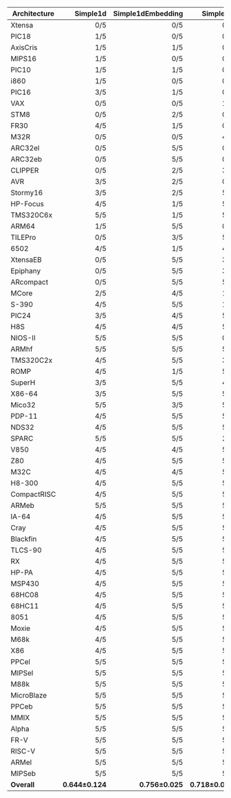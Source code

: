 | Architecture | Simple1d | Simple1dEmbedding | Simple2d | Simple2dEmbedding | ResNet50 | ResNet50Embedding |
| ------------ | ------------: | ------------: | ------------: | ------------: | ------------: | ------------: |
| Xtensa | 0/5 | 0/5 | 0/5 | 0/5 | 0/5 | 0/5 |
| PIC18 | 1/5 | 0/5 | 0/5 | 0/5 | 0/5 | 0/5 |
| AxisCris | 1/5 | 1/5 | 0/5 | 0/5 | 0/5 | 0/5 |
| MIPS16 | 1/5 | 0/5 | 0/5 | 0/5 | 1/5 | 0/5 |
| PIC10 | 1/5 | 1/5 | 0/5 | 0/5 | 0/5 | 1/5 |
| i860 | 1/5 | 0/5 | 0/5 | 1/5 | 0/5 | 2/5 |
| PIC16 | 3/5 | 1/5 | 0/5 | 1/5 | 0/5 | 0/5 |
| VAX | 0/5 | 0/5 | 1/5 | 1/5 | 2/5 | 1/5 |
| STM8 | 0/5 | 2/5 | 0/5 | 1/5 | 0/5 | 2/5 |
| FR30 | 4/5 | 1/5 | 0/5 | 0/5 | 2/5 | 0/5 |
| M32R | 0/5 | 0/5 | 4/5 | 0/5 | 2/5 | 1/5 |
| ARC32el | 0/5 | 5/5 | 0/5 | 5/5 | 0/5 | 4/5 |
| ARC32eb | 0/5 | 5/5 | 0/5 | 5/5 | 0/5 | 4/5 |
| CLIPPER | 0/5 | 2/5 | 3/5 | 3/5 | 2/5 | 5/5 |
| AVR | 3/5 | 2/5 | 0/5 | 4/5 | 4/5 | 4/5 |
| Stormy16 | 3/5 | 2/5 | 5/5 | 3/5 | 3/5 | 1/5 |
| HP-Focus | 4/5 | 1/5 | 5/5 | 2/5 | 1/5 | 4/5 |
| TMS320C6x | 5/5 | 1/5 | 5/5 | 0/5 | 5/5 | 2/5 |
| ARM64 | 1/5 | 5/5 | 0/5 | 5/5 | 2/5 | 5/5 |
| TILEPro | 0/5 | 3/5 | 5/5 | 4/5 | 3/5 | 3/5 |
| 6502 | 4/5 | 1/5 | 4/5 | 3/5 | 5/5 | 2/5 |
| XtensaEB | 0/5 | 5/5 | 3/5 | 5/5 | 1/5 | 5/5 |
| Epiphany | 0/5 | 5/5 | 3/5 | 5/5 | 3/5 | 5/5 |
| ARcompact | 0/5 | 5/5 | 5/5 | 5/5 | 2/5 | 5/5 |
| MCore | 2/5 | 4/5 | 1/5 | 5/5 | 5/5 | 5/5 |
| S-390 | 4/5 | 5/5 | 1/5 | 5/5 | 3/5 | 5/5 |
| PIC24 | 3/5 | 4/5 | 5/5 | 3/5 | 5/5 | 3/5 |
| H8S | 4/5 | 4/5 | 5/5 | 4/5 | 2/5 | 4/5 |
| NIOS-II | 5/5 | 5/5 | 0/5 | 5/5 | 4/5 | 5/5 |
| ARMhf | 5/5 | 5/5 | 5/5 | 5/5 | 0/5 | 4/5 |
| TMS320C2x | 4/5 | 5/5 | 3/5 | 5/5 | 2/5 | 5/5 |
| ROMP | 4/5 | 1/5 | 5/5 | 5/5 | 5/5 | 5/5 |
| SuperH | 3/5 | 5/5 | 4/5 | 5/5 | 4/5 | 4/5 |
| X86-64 | 3/5 | 5/5 | 5/5 | 5/5 | 2/5 | 5/5 |
| Mico32 | 5/5 | 3/5 | 5/5 | 5/5 | 5/5 | 3/5 |
| PDP-11 | 4/5 | 5/5 | 5/5 | 5/5 | 3/5 | 5/5 |
| NDS32 | 4/5 | 5/5 | 5/5 | 5/5 | 3/5 | 5/5 |
| SPARC | 5/5 | 5/5 | 2/5 | 5/5 | 5/5 | 5/5 |
| V850 | 4/5 | 4/5 | 5/5 | 4/5 | 5/5 | 5/5 |
| Z80 | 4/5 | 5/5 | 5/5 | 5/5 | 5/5 | 4/5 |
| M32C | 4/5 | 4/5 | 5/5 | 5/5 | 5/5 | 5/5 |
| H8-300 | 4/5 | 5/5 | 5/5 | 5/5 | 4/5 | 5/5 |
| CompactRISC | 4/5 | 5/5 | 5/5 | 5/5 | 4/5 | 5/5 |
| ARMeb | 5/5 | 5/5 | 5/5 | 5/5 | 5/5 | 3/5 |
| IA-64 | 4/5 | 5/5 | 5/5 | 5/5 | 5/5 | 4/5 |
| Cray | 4/5 | 5/5 | 5/5 | 5/5 | 5/5 | 5/5 |
| Blackfin | 4/5 | 5/5 | 5/5 | 5/5 | 5/5 | 5/5 |
| TLCS-90 | 4/5 | 5/5 | 5/5 | 5/5 | 5/5 | 5/5 |
| RX | 4/5 | 5/5 | 5/5 | 5/5 | 5/5 | 5/5 |
| HP-PA | 4/5 | 5/5 | 5/5 | 5/5 | 5/5 | 5/5 |
| MSP430 | 4/5 | 5/5 | 5/5 | 5/5 | 5/5 | 5/5 |
| 68HC08 | 4/5 | 5/5 | 5/5 | 5/5 | 5/5 | 5/5 |
| 68HC11 | 4/5 | 5/5 | 5/5 | 5/5 | 5/5 | 5/5 |
| 8051 | 4/5 | 5/5 | 5/5 | 5/5 | 5/5 | 5/5 |
| Moxie | 4/5 | 5/5 | 5/5 | 5/5 | 5/5 | 5/5 |
| M68k | 4/5 | 5/5 | 5/5 | 5/5 | 5/5 | 5/5 |
| X86 | 4/5 | 5/5 | 5/5 | 5/5 | 5/5 | 5/5 |
| PPCel | 5/5 | 5/5 | 5/5 | 5/5 | 5/5 | 5/5 |
| MIPSel | 5/5 | 5/5 | 5/5 | 5/5 | 5/5 | 5/5 |
| M88k | 5/5 | 5/5 | 5/5 | 5/5 | 5/5 | 5/5 |
| MicroBlaze | 5/5 | 5/5 | 5/5 | 5/5 | 5/5 | 5/5 |
| PPCeb | 5/5 | 5/5 | 5/5 | 5/5 | 5/5 | 5/5 |
| MMIX | 5/5 | 5/5 | 5/5 | 5/5 | 5/5 | 5/5 |
| Alpha | 5/5 | 5/5 | 5/5 | 5/5 | 5/5 | 5/5 |
| FR-V | 5/5 | 5/5 | 5/5 | 5/5 | 5/5 | 5/5 |
| RISC-V | 5/5 | 5/5 | 5/5 | 5/5 | 5/5 | 5/5 |
| ARMel | 5/5 | 5/5 | 5/5 | 5/5 | 5/5 | 5/5 |
| MIPSeb | 5/5 | 5/5 | 5/5 | 5/5 | 5/5 | 5/5 |
| **Overall** | **0.644±0.124** | **0.756±0.025** | **0.718±0.022** | **0.791±0.026** | **0.688±0.052** | **0.779±0.021** |
